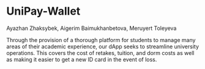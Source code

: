# UniPay-Wallet
Ayazhan Zhaksybek, Aigerim Baimukhanbetova, Meruyert Toleyeva

Through the provision of a thorough platform for students to manage many areas of their academic experience, our dApp seeks to streamline university operations. This covers the cost of retakes, tuition, and dorm costs as well as making it easier to get a new ID card in the event of loss.
